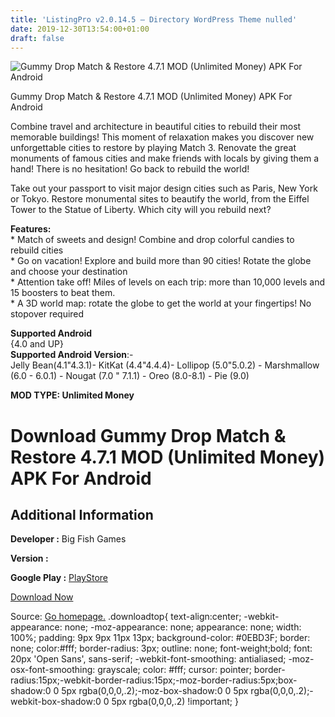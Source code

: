 ```yaml
---
title: 'ListingPro v2.0.14.5 – Directory WordPress Theme nulled'
date: 2019-12-30T13:54:00+01:00
draft: false
---
```


![Gummy Drop Match & Restore 4.7.1 MOD (Unlimited Money) APK For Android](https://i0.wp.com/apkhome.net/wp-content/uploads/2019/11/Gummy-Drop-Match-Restore-1.png "Gummy Drop Match & Restore 4.7.1 MOD (Unlimited Money) APK For Android")

  

Gummy Drop Match & Restore 4.7.1 MOD (Unlimited Money) APK For Android

Combine travel and architecture in beautiful cities to rebuild their most memorable buildings! This moment of relaxation makes you discover new unforgettable cities to restore by playing Match 3. Renovate the great monuments of famous cities and make friends with locals by giving them a hand! There is no hesitation! Go back to rebuild the world!

Take out your passport to visit major design cities such as Paris, New York or Tokyo. Restore monumental sites to beautify the world, from the Eiffel Tower to the Statue of Liberty. Which city will you rebuild next?

**Features:**  
\* Match of sweets and design! Combine and drop colorful candies to rebuild cities  
\* Go on vacation! Explore and build more than 90 cities! Rotate the globe and choose your destination  
\* Attention take off! Miles of levels on each trip: more than 10,000 levels and 15 boosters to beat them.  
\* A 3D world map: rotate the globe to get the world at your fingertips! No stopover required

**Supported Android**  
{4.0 and UP}  
**Supported Android Version**:-  
Jelly Bean(4.1"4.3.1)- KitKat (4.4"4.4.4)- Lollipop (5.0"5.0.2) - Marshmallow (6.0 - 6.0.1) - Nougat (7.0 " 7.1.1) - Oreo (8.0-8.1) - Pie (9.0)

**MOD TYPE: Unlimited Money**

Download Gummy Drop Match & Restore 4.7.1 MOD (Unlimited Money) APK For Android
===============================================================================

Additional Information
----------------------

**Developer :** Big Fish Games

**Version :**

**Google Play :** [PlayStore](https://play.google.com/store/apps/details?id=com.bigfishgames.gummydropgoogle)

  

[Download Now](https://store4app.co/post/gummy-drop-match-amp-restore-4-7-1-mod-unlimited-money-apk-for-android_1573990212)

  
Source: [Go homepage.](https://store4app.co/post/gummy-drop-match-amp-restore-4-7-1-mod-unlimited-money-apk-for-android_1573990212) .downloadtop{ text-align:center; -webkit-appearance: none; -moz-appearance: none; appearance: none; width: 100%; padding: 9px 9px 11px 13px; background-color: #0EBD3F; border: none; color:#fff; border-radius: 3px; outline: none; font-weight;bold; font: 20px 'Open Sans', sans-serif; -webkit-font-smoothing: antialiased; -moz-osx-font-smoothing: grayscale; color: #fff; cursor: pointer; border-radius:15px;-webkit-border-radius:15px;-moz-border-radius:5px;box-shadow:0 0 5px rgba(0,0,0,.2);-moz-box-shadow:0 0 5px rgba(0,0,0,.2);-webkit-box-shadow:0 0 5px rgba(0,0,0,.2) !important; }